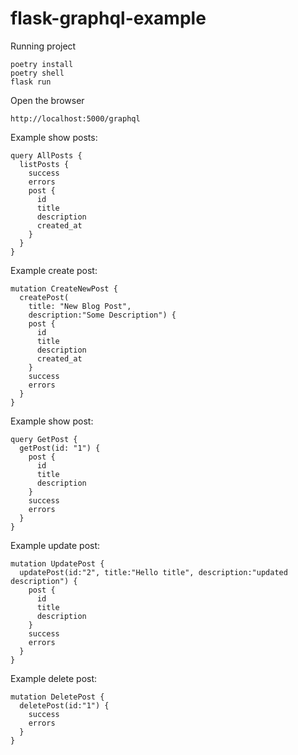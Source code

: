 # flask-graphql-example


Running project

    poetry install
    poetry shell
    flask run


Open the browser

    http://localhost:5000/graphql


Example show posts:

    query AllPosts {
      listPosts {
        success
        errors
        post {
          id
          title 
          description
          created_at
        }
      }
    }


Example create post:

    mutation CreateNewPost {
      createPost(
        title: "New Blog Post", 
        description:"Some Description") {
        post {
          id
          title
          description
          created_at
        }
        success
        errors
      }
    }


Example show post:

    query GetPost {
      getPost(id: "1") {
        post {
          id
          title
          description
        }
        success
        errors
      }
    }


Example update post:

    mutation UpdatePost {
      updatePost(id:"2", title:"Hello title", description:"updated description") {
        post {
          id
          title
          description
        }
        success
        errors
      }
    }


Example delete post:

    mutation DeletePost {
      deletePost(id:"1") {
        success
        errors
      }
    }
